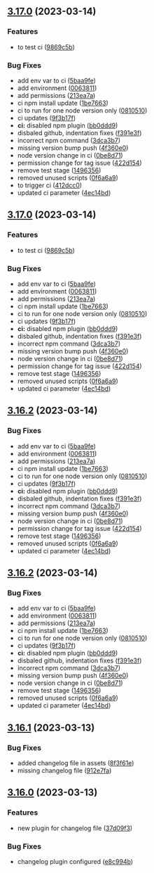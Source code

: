 ## [3.17.0](https://github.com/divas-pant/repo-test2/compare/v3.16.1...v3.17.0) (2023-03-14)


### Features

* to test ci ([9869c5b](https://github.com/divas-pant/repo-test2/commit/9869c5b6e68dad4e0848e3ac4b891ecc5783aa0c))


### Bug Fixes

* add env var to ci ([5baa9fe](https://github.com/divas-pant/repo-test2/commit/5baa9fed6628e744a653b3d82458042b174c60d3))
* add environment ([0063811](https://github.com/divas-pant/repo-test2/commit/0063811c884eb8f941201d0d8f2ad8a4f1d037ea))
* add permissions ([213ea7a](https://github.com/divas-pant/repo-test2/commit/213ea7a41d4c27199a49dcdd0ba8fb290c294ea8))
* ci npm install update ([1be7663](https://github.com/divas-pant/repo-test2/commit/1be766332ab4a7a05c2703409d9b6d85bce03b4e))
* ci to run for one node version only ([0810510](https://github.com/divas-pant/repo-test2/commit/0810510ef50a86d3b227feacb1b7c6f7e40c7c45))
* ci updates ([9f3b17f](https://github.com/divas-pant/repo-test2/commit/9f3b17fe65a0d7c2674d8dd486981d029a3762c1))
* **ci:** disabled npm plugin ([bb0ddd9](https://github.com/divas-pant/repo-test2/commit/bb0ddd91a910eeb485029ba36051f9d45f3e02d1))
* disbaled github, indentation fixes ([f391e3f](https://github.com/divas-pant/repo-test2/commit/f391e3fb7473486fd7b7f045d801b7a33d04dc6d))
* incorrect npm command ([3dca3b7](https://github.com/divas-pant/repo-test2/commit/3dca3b70df835862491629fd284e35adb07490af))
* missing version bump push ([4f360e0](https://github.com/divas-pant/repo-test2/commit/4f360e08cc67a99a9a8eb5fb0c5175da6ba28414))
* node version change in ci ([0be8d71](https://github.com/divas-pant/repo-test2/commit/0be8d71fdc2254609c68412142bc5b75d10dad07))
* permission change for tag issue ([422d154](https://github.com/divas-pant/repo-test2/commit/422d154c727435b6b8beb79e72873d7b9e851cb0))
* remove test stage ([1496356](https://github.com/divas-pant/repo-test2/commit/1496356e8c9362ef65785dab2f67c1289c9ba89d))
* removed unused scripts ([0f6a6a9](https://github.com/divas-pant/repo-test2/commit/0f6a6a92445ce6504e5b6315bd0d128b43aca750))
* to trigger ci ([412dcc0](https://github.com/divas-pant/repo-test2/commit/412dcc0ee2ab55617fe54e1a3d2a535bf2364bc7))
* updated ci parameter ([4ec14bd](https://github.com/divas-pant/repo-test2/commit/4ec14bdd1d36ffa68bfd449f3bd0c476c668cae7))

## [3.17.0](https://github.com/divas-pant/repo-test2/compare/v3.16.1...v3.17.0) (2023-03-14)


### Features

* to test ci ([9869c5b](https://github.com/divas-pant/repo-test2/commit/9869c5b6e68dad4e0848e3ac4b891ecc5783aa0c))


### Bug Fixes

* add env var to ci ([5baa9fe](https://github.com/divas-pant/repo-test2/commit/5baa9fed6628e744a653b3d82458042b174c60d3))
* add environment ([0063811](https://github.com/divas-pant/repo-test2/commit/0063811c884eb8f941201d0d8f2ad8a4f1d037ea))
* add permissions ([213ea7a](https://github.com/divas-pant/repo-test2/commit/213ea7a41d4c27199a49dcdd0ba8fb290c294ea8))
* ci npm install update ([1be7663](https://github.com/divas-pant/repo-test2/commit/1be766332ab4a7a05c2703409d9b6d85bce03b4e))
* ci to run for one node version only ([0810510](https://github.com/divas-pant/repo-test2/commit/0810510ef50a86d3b227feacb1b7c6f7e40c7c45))
* ci updates ([9f3b17f](https://github.com/divas-pant/repo-test2/commit/9f3b17fe65a0d7c2674d8dd486981d029a3762c1))
* **ci:** disabled npm plugin ([bb0ddd9](https://github.com/divas-pant/repo-test2/commit/bb0ddd91a910eeb485029ba36051f9d45f3e02d1))
* disbaled github, indentation fixes ([f391e3f](https://github.com/divas-pant/repo-test2/commit/f391e3fb7473486fd7b7f045d801b7a33d04dc6d))
* incorrect npm command ([3dca3b7](https://github.com/divas-pant/repo-test2/commit/3dca3b70df835862491629fd284e35adb07490af))
* missing version bump push ([4f360e0](https://github.com/divas-pant/repo-test2/commit/4f360e08cc67a99a9a8eb5fb0c5175da6ba28414))
* node version change in ci ([0be8d71](https://github.com/divas-pant/repo-test2/commit/0be8d71fdc2254609c68412142bc5b75d10dad07))
* permission change for tag issue ([422d154](https://github.com/divas-pant/repo-test2/commit/422d154c727435b6b8beb79e72873d7b9e851cb0))
* remove test stage ([1496356](https://github.com/divas-pant/repo-test2/commit/1496356e8c9362ef65785dab2f67c1289c9ba89d))
* removed unused scripts ([0f6a6a9](https://github.com/divas-pant/repo-test2/commit/0f6a6a92445ce6504e5b6315bd0d128b43aca750))
* updated ci parameter ([4ec14bd](https://github.com/divas-pant/repo-test2/commit/4ec14bdd1d36ffa68bfd449f3bd0c476c668cae7))

## [3.16.2](https://github.com/divas-pant/repo-test2/compare/v3.16.1...v3.16.2) (2023-03-14)


### Bug Fixes

* add env var to ci ([5baa9fe](https://github.com/divas-pant/repo-test2/commit/5baa9fed6628e744a653b3d82458042b174c60d3))
* add environment ([0063811](https://github.com/divas-pant/repo-test2/commit/0063811c884eb8f941201d0d8f2ad8a4f1d037ea))
* add permissions ([213ea7a](https://github.com/divas-pant/repo-test2/commit/213ea7a41d4c27199a49dcdd0ba8fb290c294ea8))
* ci npm install update ([1be7663](https://github.com/divas-pant/repo-test2/commit/1be766332ab4a7a05c2703409d9b6d85bce03b4e))
* ci to run for one node version only ([0810510](https://github.com/divas-pant/repo-test2/commit/0810510ef50a86d3b227feacb1b7c6f7e40c7c45))
* ci updates ([9f3b17f](https://github.com/divas-pant/repo-test2/commit/9f3b17fe65a0d7c2674d8dd486981d029a3762c1))
* **ci:** disabled npm plugin ([bb0ddd9](https://github.com/divas-pant/repo-test2/commit/bb0ddd91a910eeb485029ba36051f9d45f3e02d1))
* disbaled github, indentation fixes ([f391e3f](https://github.com/divas-pant/repo-test2/commit/f391e3fb7473486fd7b7f045d801b7a33d04dc6d))
* incorrect npm command ([3dca3b7](https://github.com/divas-pant/repo-test2/commit/3dca3b70df835862491629fd284e35adb07490af))
* missing version bump push ([4f360e0](https://github.com/divas-pant/repo-test2/commit/4f360e08cc67a99a9a8eb5fb0c5175da6ba28414))
* node version change in ci ([0be8d71](https://github.com/divas-pant/repo-test2/commit/0be8d71fdc2254609c68412142bc5b75d10dad07))
* permission change for tag issue ([422d154](https://github.com/divas-pant/repo-test2/commit/422d154c727435b6b8beb79e72873d7b9e851cb0))
* remove test stage ([1496356](https://github.com/divas-pant/repo-test2/commit/1496356e8c9362ef65785dab2f67c1289c9ba89d))
* removed unused scripts ([0f6a6a9](https://github.com/divas-pant/repo-test2/commit/0f6a6a92445ce6504e5b6315bd0d128b43aca750))
* updated ci parameter ([4ec14bd](https://github.com/divas-pant/repo-test2/commit/4ec14bdd1d36ffa68bfd449f3bd0c476c668cae7))

## [3.16.2](https://github.com/divas-pant/repo-test2/compare/v3.16.1...v3.16.2) (2023-03-14)


### Bug Fixes

* add env var to ci ([5baa9fe](https://github.com/divas-pant/repo-test2/commit/5baa9fed6628e744a653b3d82458042b174c60d3))
* add environment ([0063811](https://github.com/divas-pant/repo-test2/commit/0063811c884eb8f941201d0d8f2ad8a4f1d037ea))
* add permissions ([213ea7a](https://github.com/divas-pant/repo-test2/commit/213ea7a41d4c27199a49dcdd0ba8fb290c294ea8))
* ci npm install update ([1be7663](https://github.com/divas-pant/repo-test2/commit/1be766332ab4a7a05c2703409d9b6d85bce03b4e))
* ci to run for one node version only ([0810510](https://github.com/divas-pant/repo-test2/commit/0810510ef50a86d3b227feacb1b7c6f7e40c7c45))
* ci updates ([9f3b17f](https://github.com/divas-pant/repo-test2/commit/9f3b17fe65a0d7c2674d8dd486981d029a3762c1))
* **ci:** disabled npm plugin ([bb0ddd9](https://github.com/divas-pant/repo-test2/commit/bb0ddd91a910eeb485029ba36051f9d45f3e02d1))
* disbaled github, indentation fixes ([f391e3f](https://github.com/divas-pant/repo-test2/commit/f391e3fb7473486fd7b7f045d801b7a33d04dc6d))
* incorrect npm command ([3dca3b7](https://github.com/divas-pant/repo-test2/commit/3dca3b70df835862491629fd284e35adb07490af))
* missing version bump push ([4f360e0](https://github.com/divas-pant/repo-test2/commit/4f360e08cc67a99a9a8eb5fb0c5175da6ba28414))
* node version change in ci ([0be8d71](https://github.com/divas-pant/repo-test2/commit/0be8d71fdc2254609c68412142bc5b75d10dad07))
* remove test stage ([1496356](https://github.com/divas-pant/repo-test2/commit/1496356e8c9362ef65785dab2f67c1289c9ba89d))
* removed unused scripts ([0f6a6a9](https://github.com/divas-pant/repo-test2/commit/0f6a6a92445ce6504e5b6315bd0d128b43aca750))
* updated ci parameter ([4ec14bd](https://github.com/divas-pant/repo-test2/commit/4ec14bdd1d36ffa68bfd449f3bd0c476c668cae7))

## [3.16.1](https://github.com/divas-pant/repo-test2/compare/v3.16.0...v3.16.1) (2023-03-13)


### Bug Fixes

* added changelog file in assets ([8f3f61e](https://github.com/divas-pant/repo-test2/commit/8f3f61eea9d985237c473bdc5a0e223817325bf5))
* missing changelog file ([912e7fa](https://github.com/divas-pant/repo-test2/commit/912e7fa96573f3f91bd0529a8dce15fa9f11d96d))

## [3.16.0](https://github.com/divas-pant/repo-test2/compare/v3.15.0...v3.16.0) (2023-03-13)


### Features

* new plugin for changelog file ([37d09f3](https://github.com/divas-pant/repo-test2/commit/37d09f353841e8782370b13ebd05a589bef41c8e))


### Bug Fixes

* changelog plugin  configured ([e8c994b](https://github.com/divas-pant/repo-test2/commit/e8c994b1a5c753a519d2d73109da0edf515fd090))
